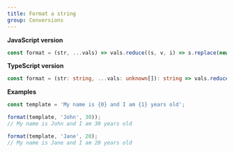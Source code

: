 ```yaml
---
title: Format a string
group: Conversions
---
```


**JavaScript version**

```js
const format = (str, ...vals) => vals.reduce((s, v, i) => s.replace(new RegExp('\\{' + i + '\\}', 'g'), v), str);
```

**TypeScript version**

```ts
const format = (str: string, ...vals: unknown[]): string => vals.reduce((s, v, i) => s.replace(new RegExp('\\{' + i + '\\}', 'g'), v), str);
```

**Examples**

```js
const template = 'My name is {0} and I am {1} years old';

format(template, 'John', 30));
// My name is John and I am 30 years old

format(template, 'Jane', 20);
// My name is Jane and I am 20 years old
```
